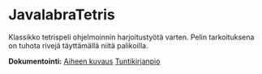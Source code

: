 # JavalabraTetris
Klassikko tetrispeli ohjelmoinnin harjoitustyötä varten. Pelin tarkoituksena on tuhota rivejä täyttämällä niitä palikoilla.

**Dokumentointi:**
[Aiheen kuvaus](dokumentointi/aiheenKuvausJaRakenne.md)
[Tuntikirjanpio](dokumentointi/tuntikirjanpito.md)
